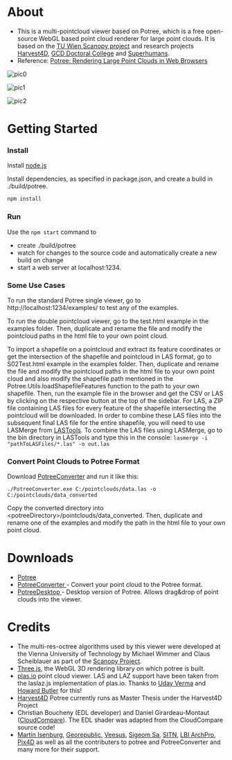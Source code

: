 

# About

* This is a multi-pointcloud viewer based on Potree, which is a free open-source WebGL based point cloud renderer for large point clouds. It is based on the [TU Wien Scanopy project](https://www.cg.tuwien.ac.at/research/projects/Scanopy/) and research projects [Harvest4D](https://harvest4d.org/), [GCD Doctoral College](https://gcd.tuwien.ac.at/) and [Superhumans](https://www.cg.tuwien.ac.at/research/projects/Superhumans/).
* Reference: [Potree: Rendering Large Point Clouds in Web Browsers](https://www.cg.tuwien.ac.at/research/publications/2016/SCHUETZ-2016-POT/SCHUETZ-2016-POT-thesis.pdf)

![pic0](https://user-images.githubusercontent.com/51262683/107680799-50a21780-6c6c-11eb-8937-23f6759423d3.PNG)

![pic1](https://user-images.githubusercontent.com/51262683/107680793-4f70ea80-6c6c-11eb-902c-4270b67790c0.PNG)

![pic2](https://user-images.githubusercontent.com/51262683/107680784-4e3fbd80-6c6c-11eb-9b43-fcd4b5ec5254.PNG)


# Getting Started

### Install

Install [node.js](http://nodejs.org/)

Install dependencies, as specified in package.json, and create a build in ./build/potree.

```bash
npm install
```

### Run

Use the `npm start` command to 

* create ./build/potree 
* watch for changes to the source code and automatically create a new build on change
* start a web server at localhost:1234. 

### Some Use Cases

To run the standard Potree single viewer, go to http://localhost:1234/examples/ to test any of the examples.

To run the double pointcloud viewer, go to the test.html example in the examples folder. Then, duplicate and rename the file and modify the pointcloud paths in the html file to your own point cloud. 

To import a shapefile on a pointcloud and extract its feature coordinates or get the intersection of the shapefile and pointcloud in LAS format, go to S02Test.html example in the examples folder. Then, duplicate and rename the file and modify the pointcloud paths in the html file to your own point cloud and also modify the shapefile path mentioned in the Potree.Utils.loadShapefileFeatures function to the path to your own shapefile. Then, run the example file in the browser and get the CSV or LAS by clicking on the respective button at the top of the sidebar.
For LAS, a ZIP file containing LAS files for every feature of the shapefile intersecting the pointcloud will be downloaded. In order to combine these LAS files into the subsequent final LAS file for the entire shapefile, you will need to use LASMerge from [LASTools](https://github.com/LAStools/LAStools). To combine the LAS files using LASMerge, go to the bin directory in LASTools and type this in the console:
`lasmerge -i "pathToLASFiles/*.las" -o out.las`


### Convert Point Clouds to Potree Format

Download [PotreeConverter](https://github.com/potree/PotreeConverter) and run it like this:

    ./PotreeConverter.exe C:/pointclouds/data.las -o C:/pointclouds/data_converted

Copy the converted directory into &lt;potreeDirectory&gt;/pointclouds/data_converted. Then, duplicate and rename one of the examples and modify the path in the html file to your own point cloud.

# Downloads

* [Potree](https://github.com/potree/potree/releases)
* [PotreeConverter ](https://github.com/potree/PotreeConverter/releases) - Convert your point cloud to the Potree format.
* [PotreeDesktop ](https://github.com/potree/PotreeDesktop/releases) - Desktop version of Potree. Allows drag&drop of point clouds into the viewer.



# Credits

* The multi-res-octree algorithms used by this viewer were developed at the Vienna University of Technology by Michael Wimmer and Claus Scheiblauer as part of the [Scanopy Project](http://www.cg.tuwien.ac.at/research/projects/Scanopy/).
* [Three.js](https://github.com/mrdoob/three.js), the WebGL 3D rendering library on which potree is built.
* [plas.io](http://plas.io/) point cloud viewer. LAS and LAZ support have been taken from the laslaz.js implementation of plas.io. Thanks to [Uday Verma](https://twitter.com/udaykverma) and [Howard Butler](https://twitter.com/howardbutler) for this!
* [Harvest4D](https://harvest4d.org/) Potree currently runs as Master Thesis under the Harvest4D Project
* Christian Boucheny (EDL developer) and Daniel Girardeau-Montaut ([CloudCompare](http://www.danielgm.net/cc/)). The EDL shader was adapted from the CloudCompare source code!
* [Martin Isenburg](http://rapidlasso.com/), [Georepublic](http://georepublic.de/en/),
[Veesus](http://veesus.com/), [Sigeom Sa](http://www.sigeom.ch/), [SITN](http://www.ne.ch/sitn), [LBI ArchPro](http://archpro.lbg.ac.at/),  [Pix4D](http://pix4d.com/) as well as all the contributers to potree and PotreeConverter and many more for their support.
